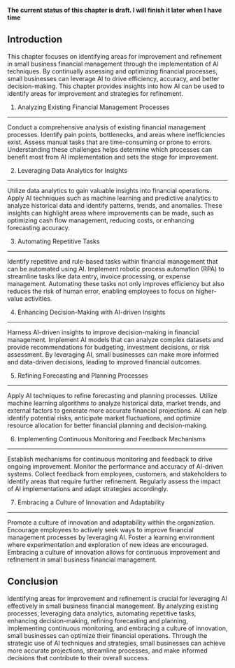 **The current status of this chapter is draft. I will finish it later when I have time**

Introduction
------------

This chapter focuses on identifying areas for improvement and refinement in small business financial management through the implementation of AI techniques. By continually assessing and optimizing financial processes, small businesses can leverage AI to drive efficiency, accuracy, and better decision-making. This chapter provides insights into how AI can be used to identify areas for improvement and strategies for refinement.

1. Analyzing Existing Financial Management Processes
----------------------------------------------------

Conduct a comprehensive analysis of existing financial management processes. Identify pain points, bottlenecks, and areas where inefficiencies exist. Assess manual tasks that are time-consuming or prone to errors. Understanding these challenges helps determine which processes can benefit most from AI implementation and sets the stage for improvement.

2. Leveraging Data Analytics for Insights
-----------------------------------------

Utilize data analytics to gain valuable insights into financial operations. Apply AI techniques such as machine learning and predictive analytics to analyze historical data and identify patterns, trends, and anomalies. These insights can highlight areas where improvements can be made, such as optimizing cash flow management, reducing costs, or enhancing forecasting accuracy.

3. Automating Repetitive Tasks
------------------------------

Identify repetitive and rule-based tasks within financial management that can be automated using AI. Implement robotic process automation (RPA) to streamline tasks like data entry, invoice processing, or expense management. Automating these tasks not only improves efficiency but also reduces the risk of human error, enabling employees to focus on higher-value activities.

4. Enhancing Decision-Making with AI-driven Insights
----------------------------------------------------

Harness AI-driven insights to improve decision-making in financial management. Implement AI models that can analyze complex datasets and provide recommendations for budgeting, investment decisions, or risk assessment. By leveraging AI, small businesses can make more informed and data-driven decisions, leading to improved financial outcomes.

5. Refining Forecasting and Planning Processes
----------------------------------------------

Apply AI techniques to refine forecasting and planning processes. Utilize machine learning algorithms to analyze historical data, market trends, and external factors to generate more accurate financial projections. AI can help identify potential risks, anticipate market fluctuations, and optimize resource allocation for better financial planning and decision-making.

6. Implementing Continuous Monitoring and Feedback Mechanisms
-------------------------------------------------------------

Establish mechanisms for continuous monitoring and feedback to drive ongoing improvement. Monitor the performance and accuracy of AI-driven systems. Collect feedback from employees, customers, and stakeholders to identify areas that require further refinement. Regularly assess the impact of AI implementations and adapt strategies accordingly.

7. Embracing a Culture of Innovation and Adaptability
-----------------------------------------------------

Promote a culture of innovation and adaptability within the organization. Encourage employees to actively seek ways to improve financial management processes by leveraging AI. Foster a learning environment where experimentation and exploration of new ideas are encouraged. Embracing a culture of innovation allows for continuous improvement and refinement in small business financial management.

Conclusion
----------

Identifying areas for improvement and refinement is crucial for leveraging AI effectively in small business financial management. By analyzing existing processes, leveraging data analytics, automating repetitive tasks, enhancing decision-making, refining forecasting and planning, implementing continuous monitoring, and embracing a culture of innovation, small businesses can optimize their financial operations. Through the strategic use of AI techniques and strategies, small businesses can achieve more accurate projections, streamline processes, and make informed decisions that contribute to their overall success.
